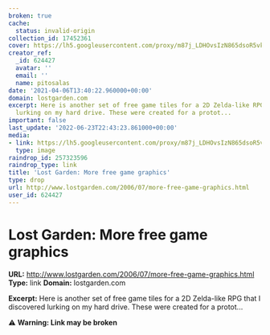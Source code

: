 ```yaml
---
broken: true
cache:
  status: invalid-origin
collection_id: 17452361
cover: https://lh5.googleusercontent.com/proxy/m87j_LDHOvsIzN865dsoR5vklBwXRz9Ti4od4d8Bjh0x0wXspbksU07bT7AgiL2kXRpK4g2CuCder94CIGVBUeQmGGPRUieb4gfLE6lplts6=w1200-h630-p-k-no-nu
creator_ref:
  _id: 624427
  avatar: ''
  email: ''
  name: pitosalas
date: '2021-04-06T13:40:22.960000+00:00'
domain: lostgarden.com
excerpt: Here is another set of free game tiles for a 2D Zelda-like RPG that I discovered
  lurking on my hard drive. These were created for a protot...
important: false
last_update: '2022-06-23T22:43:23.861000+00:00'
media:
- link: https://lh5.googleusercontent.com/proxy/m87j_LDHOvsIzN865dsoR5vklBwXRz9Ti4od4d8Bjh0x0wXspbksU07bT7AgiL2kXRpK4g2CuCder94CIGVBUeQmGGPRUieb4gfLE6lplts6=w1200-h630-p-k-no-nu
  type: image
raindrop_id: 257323596
raindrop_type: link
title: 'Lost Garden: More free game graphics'
type: drop
url: http://www.lostgarden.com/2006/07/more-free-game-graphics.html
user_id: 624427
---
```


# Lost Garden: More free game graphics

**URL:** http://www.lostgarden.com/2006/07/more-free-game-graphics.html
**Type:** link
**Domain:** lostgarden.com

**Excerpt:** Here is another set of free game tiles for a 2D Zelda-like RPG that I discovered lurking on my hard drive. These were created for a protot...

⚠️ **Warning: Link may be broken**
